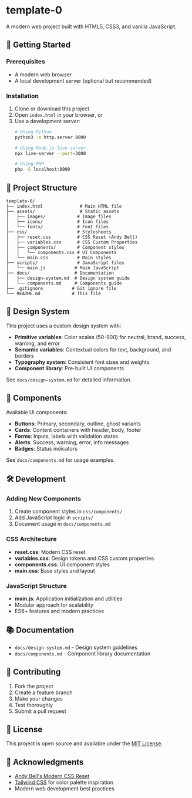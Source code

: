 # template-0

A modern web project built with HTML5, CSS3, and vanilla JavaScript.

## 🚀 Getting Started

### Prerequisites
- A modern web browser
- A local development server (optional but recommended)

### Installation
1. Clone or download this project
2. Open `index.html` in your browser, or
3. Use a development server:
   ```bash
   # Using Python
   python3 -m http.server 8000
   
   # Using Node.js live-server
   npx live-server --port=3000
   
   # Using PHP
   php -S localhost:8000
   ```

## 📁 Project Structure

```
template-0/
├── index.html              # Main HTML file
├── assets/                 # Static assets
│   ├── images/            # Image files
│   ├── icons/             # Icon files
│   └── fonts/             # Font files
├── css/                   # Stylesheets
│   ├── reset.css          # CSS Reset (Andy Bell)
│   ├── variables.css      # CSS Custom Properties
│   ├── components/        # Component styles
│   │   └── components.css # UI Components
│   └── main.css           # Main styles
├── scripts/               # JavaScript files
│   └── main.js           # Main JavaScript
├── docs/                 # Documentation
│   ├── design-system.md  # Design system guide
│   └── components.md     # Components guide
├── .gitignore           # Git ignore file
└── README.md            # This file
```

## 🎨 Design System

This project uses a custom design system with:
- **Primitive variables**: Color scales (50-900) for neutral, brand, success, warning, and error
- **Semantic variables**: Contextual colors for text, background, and borders
- **Typography system**: Consistent font sizes and weights
- **Component library**: Pre-built UI components

See `docs/design-system.md` for detailed information.

## 🧩 Components

Available UI components:
- **Buttons**: Primary, secondary, outline, ghost variants
- **Cards**: Content containers with header, body, footer
- **Forms**: Inputs, labels with validation states
- **Alerts**: Success, warning, error, info messages
- **Badges**: Status indicators

See `docs/components.md` for usage examples.

## 🛠️ Development

### Adding New Components
1. Create component styles in `css/components/`
2. Add JavaScript logic in `scripts/`
3. Document usage in `docs/components.md`

### CSS Architecture
- **reset.css**: Modern CSS reset
- **variables.css**: Design tokens and CSS custom properties
- **components.css**: UI component styles
- **main.css**: Base styles and layout

### JavaScript Structure
- **main.js**: Application initialization and utilities
- Modular approach for scalability
- ES6+ features and modern practices

## 📚 Documentation

- `docs/design-system.md` - Design system guidelines
- `docs/components.md` - Component library documentation

## 🤝 Contributing

1. Fork the project
2. Create a feature branch
3. Make your changes
4. Test thoroughly
5. Submit a pull request

## 📄 License

This project is open source and available under the [MIT License](LICENSE).

## 🙏 Acknowledgments

- [Andy Bell's Modern CSS Reset](https://piccalil.li/blog/a-modern-css-reset/)
- [Tailwind CSS](https://tailwindcss.com/) for color palette inspiration
- Modern web development best practices
